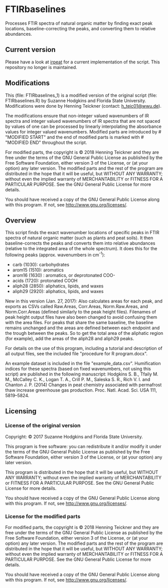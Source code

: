 # FTIRbaselines
Processes FTIR spectra of natural organic matter by finding exact peak locations, baseline-correcting the peaks, and converting them to relative abundances.

## Current version

Please have a look at [irpeat](https://github.com/henningte/irpeat) for a current implementation of the script. This repository no longer is maintained.

## Modifications
This (file: FTIRbaselines_1) is a modified version of the original script (file: FTIRbaselines.R) by Suzanne Hodgkins and Florida State University. Modifications were done by Henning Teickner (contact: h_teic01@wwu.de). 

The modifications ensure that non-integer valued wavenumbers of IR spectra and integer valued wavenumbers of IR spectra that are not spaced by values of one can be processed by linearly interpolating the absorbance values for integer valued wavenumbers. Modified parts are introduced by # "MODIFIED START" and the end of modified parts is marked with # "MODIFIED END" throughout the script. 

For modified parts, the copyright is © 2018 Henning Teickner and they are free under the terms of the GNU General Public License as published by the Free Software Foundation, either version 3 of the License, or (at your option) any later version. The modified parts and the rest of the program are distributed in the hope that it will be useful, but WITHOUT ANY WARRANTY; without even the implied warranty of MERCHANTABILITY or FITNESS FOR A PARTICULAR PURPOSE. See the GNU General Public License for more details.

You should have received a copy of the GNU General Public License along with this program. If not, see <http://www.gnu.org/licenses/>.

## Overview

This script finds the exact wavenumber locations of specific peaks in FTIR spectra of natural organic matter (such as plants and peat soils). It then baseline-corrects the peaks and converts them into relative abundances (relative to the integrated area of the whole spectrum). It does this for the following peaks (approx. wavenumbers in cm<sup>-1</sup>):

- carb (1030): carbohydrates
- arom15 (1510): aromatics
- arom16 (1630) : aromatics, or deprotonated COO-
- acids (1720): protonated COOH
- aliph28 (2850): aliphatics, lipids, and waxes
- aliph29 (2920): aliphatics, lipids, and waxes

New in this version (Jan. 27, 2017): Also calculates areas for each peak, and exports as CSVs called Raw.Areas, Corr.Areas, Norm.Raw.Areas, and Norm.Corr.Areas (defined similarly to the peak height files). Filenames of peak height output files have also been changed to avoid confusing them with the area files. For peaks that share the same baseline, the baseline remains unchanged and the areas are defined between each endpoint and the trough between the peaks. So to get the total area of the aliphatic region (for example), add the areas of the aliph28 and aliph29 peaks.

For details on the use of this program, including a tutorial and description of all output files, see the included file "procedure for R program.docx".

An example dataset is included in the file "example_data.csv". Humification indices for these spectra (based on fixed wavenumbers, not using this script) are published in the following manuscript:
Hodgkins S. B., Tfaily M. M., McCalley C. K., Logan T. A., Crill P. M., Saleska S. R., Rich V. I. and Chanton J. P. (2014) Changes in peat chemistry associated with permafrost thaw increase greenhouse gas production. Proc. Natl. Acad. Sci. USA 111, 5819–5824.

## Licensing

### License of the original version

Copyright: © 2017 Suzanne Hodgkins and Florida State University.

This program is free software: you can redistribute it and/or modify it under the terms of the GNU General Public License as published by the Free Software Foundation, either version 3 of the License, or (at your option) any later version.

This program is distributed in the hope that it will be useful, but WITHOUT ANY WARRANTY; without even the implied warranty of MERCHANTABILITY or FITNESS FOR A PARTICULAR PURPOSE.  See the GNU General Public License for more details.

You should have received a copy of the GNU General Public License along with this program.  If not, see <http://www.gnu.org/licenses/>.

### License for the modified parts

For modified parts, the copyright is © 2018 Henning Teickner and they are free under the terms of the GNU General Public License as published by the Free Software Foundation, either version 3 of the License, or (at your option) any later version. The modified parts and the rest of the program are distributed in the hope that it will be useful, but WITHOUT ANY WARRANTY; without even the implied warranty of MERCHANTABILITY or FITNESS FOR A PARTICULAR PURPOSE. See the GNU General Public License for more details.

You should have received a copy of the GNU General Public License along with this program. If not, see <http://www.gnu.org/licenses/>.

